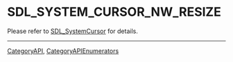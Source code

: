 # SDL_SYSTEM_CURSOR_NW_RESIZE

Please refer to [SDL_SystemCursor](SDL_SystemCursor) for details.

----
[CategoryAPI](CategoryAPI), [CategoryAPIEnumerators](CategoryAPIEnumerators)

